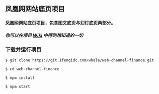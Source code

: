 ## 凤凰网网站底页项目

#### 凤凰网网站底页项目，包含图文底页与幻灯底页两部分。

##### 你可以在项目 [Wiki](https://git.ifengidc.com/whale/wiki/wikis/home) 中得到想知道的一切

### 下载并运行项目

```
$ git clone https://git.ifengidc.com/whale/web-channel-finance.git

$ cd web-channel-finance

$ npm install

$ npm start
```
